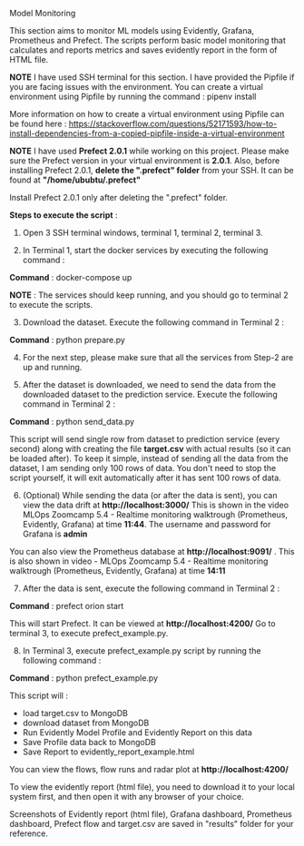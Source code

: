 Model Monitoring

This section aims to monitor ML models using Evidently, Grafana, Prometheus and Prefect. The scripts perform basic model monitoring that calculates and reports metrics and saves evidently report in the form of HTML file.

**NOTE** I have used SSH terminal for this section. I have provided the Pipfile if you are facing issues with the environment. You can create a virtual environment using Pipfile by running the command : pipenv install

More information on how to create a virtual environment using Pipfile can be found here : 
https://stackoverflow.com/questions/52171593/how-to-install-dependencies-from-a-copied-pipfile-inside-a-virtual-environment

**NOTE** I have used **Prefect 2.0.1** while working on this project. Please make sure the Prefect version in your virtual environment is **2.0.1**. Also, before installing Prefect 2.0.1, **delete the ".prefect" folder** from your SSH. It can be found at **"/home/ububtu/.prefect"**

Install Prefect 2.0.1 only after deleting the ".prefect" folder.


**Steps to execute the script** :

1. Open 3 SSH terminal windows, terminal 1, terminal 2, terminal 3.

2. In Terminal 1, start the docker services by executing the following command : 

**Command** : docker-compose up

**NOTE** : The services should keep running, and you should go to terminal 2 to execute the scripts.

3. Download the dataset. Execute the following command in Terminal 2 : 

**Command** : python prepare.py

4. For the next step, please make sure that all the services from Step-2 are up and running.

5. After the dataset is downloaded, we need to send the data from the downloaded dataset to the prediction service. Execute the following command in Terminal 2 : 

**Command** : python send_data.py

This script will send single row from dataset to prediction service (every second) along with creating the file **target.csv** with actual results (so it can be loaded after). To keep it simple, instead of sending all the data from the dataset, I am sending only 100 rows of data. You don't need to stop the script yourself, it will exit automatically after it has sent 100 rows of data.

6. (Optional) While sending the data (or after the data is sent), you can view the data drift at **http://localhost:3000/** This is shown in the video 
MLOps Zoomcamp 5.4 - Realtime monitoring walktrough (Prometheus, Evidently, Grafana) at time **11:44**. The username and password for Grafana is **admin**

You can also view the Prometheus database at **http://localhost:9091/** . This is also shown in video - MLOps Zoomcamp 5.4 - Realtime monitoring walktrough (Prometheus, Evidently, Grafana) at time **14:11**

7. After the data is sent, execute the following command in Terminal 2 : 

**Command** : prefect orion start

This will start Prefect. It can be viewed at **http://localhost:4200/** Go to terminal 3, to execute prefect_example.py.

8. In Terminal 3, execute prefect_example.py script by running the following command :

**Command** : python prefect_example.py

This script will :

* load target.csv to MongoDB
* download dataset from MongoDB
* Run Evidently Model Profile and Evidently Report on this data
* Save Profile data back to MongoDB
* Save Report to evidently_report_example.html

You can view the flows, flow runs and radar plot at **http://localhost:4200/**

To view the evidently report (html file), you need to download it to your local system first, and then open it with any browser of your choice.

Screenshots of Evidently report (html file), Grafana dashboard, Prometheus dashboard, Prefect flow and target.csv are saved in "results" folder for your reference.